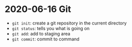 # 2020-06-16 Git

- `git init`: create a git repository in the current directory
- `git status`: tells you what is going on
- `git add`: add to staging area
- `git commit`: commit to command
